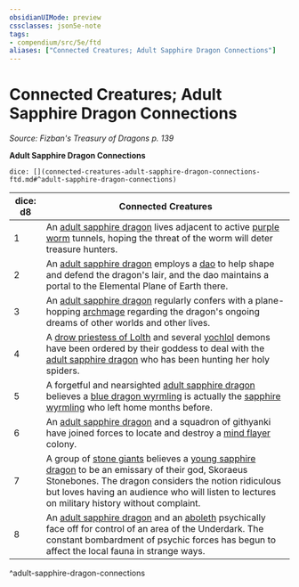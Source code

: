 ```yaml
---
obsidianUIMode: preview
cssclasses: json5e-note
tags:
- compendium/src/5e/ftd
aliases: ["Connected Creatures; Adult Sapphire Dragon Connections"]
---
```

# Connected Creatures; Adult Sapphire Dragon Connections
*Source: Fizban's Treasury of Dragons p. 139* 

**Adult Sapphire Dragon Connections**

`dice: [](connected-creatures-adult-sapphire-dragon-connections-ftd.md#^adult-sapphire-dragon-connections)`

| dice: d8 | Connected Creatures |
|----------|---------------------|
| 1 | An [adult sapphire dragon](/2-Mechanics/CLI/bestiary/dragon/adult-sapphire-dragon-ftd.md) lives adjacent to active [purple worm](/2-Mechanics/CLI/bestiary/monstrosity/purple-worm.md) tunnels, hoping the threat of the worm will deter treasure hunters. |
| 2 | An [adult sapphire dragon](/2-Mechanics/CLI/bestiary/dragon/adult-sapphire-dragon-ftd.md) employs a [dao](/2-Mechanics/CLI/bestiary/elemental/dao.md) to help shape and defend the dragon's lair, and the dao maintains a portal to the Elemental Plane of Earth there. |
| 3 | An [adult sapphire dragon](/2-Mechanics/CLI/bestiary/dragon/adult-sapphire-dragon-ftd.md) regularly confers with a plane-hopping [archmage](/2-Mechanics/CLI/bestiary/humanoid/archmage.md) regarding the dragon's ongoing dreams of other worlds and other lives. |
| 4 | A [drow priestess of Lolth](/2-Mechanics/CLI/bestiary/humanoid/drow-priestess-of-lolth.md) and several [yochlol](/2-Mechanics/CLI/bestiary/fiend/yochlol.md) demons have been ordered by their goddess to deal with the [adult sapphire dragon](/2-Mechanics/CLI/bestiary/dragon/adult-sapphire-dragon-ftd.md) who has been hunting her holy spiders. |
| 5 | A forgetful and nearsighted [adult sapphire dragon](/2-Mechanics/CLI/bestiary/dragon/adult-sapphire-dragon-ftd.md) believes a [blue dragon wyrmling](/2-Mechanics/CLI/bestiary/dragon/blue-dragon-wyrmling.md) is actually the [sapphire wyrmling](/2-Mechanics/CLI/bestiary/dragon/sapphire-dragon-wyrmling-ftd.md) who left home months before. |
| 6 | An [adult sapphire dragon](/2-Mechanics/CLI/bestiary/dragon/adult-sapphire-dragon-ftd.md) and a squadron of githyanki have joined forces to locate and destroy a [mind flayer](/2-Mechanics/CLI/bestiary/aberration/mind-flayer.md) colony. |
| 7 | A group of [stone giants](/2-Mechanics/CLI/bestiary/giant/stone-giant.md) believes a [young sapphire dragon](/2-Mechanics/CLI/bestiary/dragon/young-sapphire-dragon-ftd.md) to be an emissary of their god, Skoraeus Stonebones. The dragon considers the notion ridiculous but loves having an audience who will listen to lectures on military history without complaint. |
| 8 | An [adult sapphire dragon](/2-Mechanics/CLI/bestiary/dragon/adult-sapphire-dragon-ftd.md) and an [aboleth](/2-Mechanics/CLI/bestiary/aberration/aboleth.md) psychically face off for control of an area of the Underdark. The constant bombardment of psychic forces has begun to affect the local fauna in strange ways. |
^adult-sapphire-dragon-connections